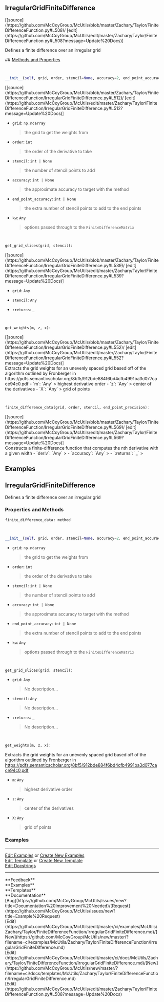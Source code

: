 ## <a id="McUtils.Zachary.Taylor.FiniteDifferenceFunction.IrregularGridFiniteDifference">IrregularGridFiniteDifference</a> 

<div class="docs-source-link" markdown="1">
[[source](https://github.com/McCoyGroup/McUtils/blob/master/Zachary/Taylor/FiniteDifferenceFunction.py#L508)/
[edit](https://github.com/McCoyGroup/McUtils/edit/master/Zachary/Taylor/FiniteDifferenceFunction.py#L508?message=Update%20Docs)]
</div>

Defines a finite difference over an irregular grid







<div class="collapsible-section">
 <div class="collapsible-section collapsible-section-header" markdown="1">
## <a class="collapse-link" data-toggle="collapse" href="#methods" markdown="1"> Methods and Properties</a> <a class="float-right" data-toggle="collapse" href="#methods"><i class="fa fa-chevron-down"></i></a>
 </div>
 <div class="collapsible-section collapsible-section-body collapse " id="methods" markdown="1">
 
<a id="McUtils.Zachary.Taylor.FiniteDifferenceFunction.IrregularGridFiniteDifference.__init__" class="docs-object-method">&nbsp;</a> 
```python
__init__(self, grid, order, stencil=None, accuracy=2, end_point_accuracy=2, **kw): 
```
<div class="docs-source-link" markdown="1">
[[source](https://github.com/McCoyGroup/McUtils/blob/master/Zachary/Taylor/FiniteDifferenceFunction/IrregularGridFiniteDifference.py#L512)/
[edit](https://github.com/McCoyGroup/McUtils/edit/master/Zachary/Taylor/FiniteDifferenceFunction/IrregularGridFiniteDifference.py#L512?message=Update%20Docs)]
</div>

  - `grid`: `np.ndarray`
    > the grid to get the weights from
  - `order`: `int`
    > the order of the derivative to take
  - `stencil`: `int | None`
    > the number of stencil points to add
  - `accuracy`: `int | None`
    > the approximate accuracy to target with the method
  - `end_point_accuracy`: `int | None`
    > the extra number of stencil points to add to the end points
  - `kw`: `Any`
    > options passed through to the `FiniteDifferenceMatrix`


<a id="McUtils.Zachary.Taylor.FiniteDifferenceFunction.IrregularGridFiniteDifference.get_grid_slices" class="docs-object-method">&nbsp;</a> 
```python
get_grid_slices(grid, stencil): 
```
<div class="docs-source-link" markdown="1">
[[source](https://github.com/McCoyGroup/McUtils/blob/master/Zachary/Taylor/FiniteDifferenceFunction/IrregularGridFiniteDifference.py#L539)/
[edit](https://github.com/McCoyGroup/McUtils/edit/master/Zachary/Taylor/FiniteDifferenceFunction/IrregularGridFiniteDifference.py#L539?message=Update%20Docs)]
</div>

  - `grid`: `Any`
    > 
  - `stencil`: `Any`
    > 
  - `:returns`: `_`
    >


<a id="McUtils.Zachary.Taylor.FiniteDifferenceFunction.IrregularGridFiniteDifference.get_weights" class="docs-object-method">&nbsp;</a> 
```python
get_weights(m, z, x): 
```
<div class="docs-source-link" markdown="1">
[[source](https://github.com/McCoyGroup/McUtils/blob/master/Zachary/Taylor/FiniteDifferenceFunction/IrregularGridFiniteDifference.py#L552)/
[edit](https://github.com/McCoyGroup/McUtils/edit/master/Zachary/Taylor/FiniteDifferenceFunction/IrregularGridFiniteDifference.py#L552?message=Update%20Docs)]
</div>
Extracts the grid weights for an unevenly spaced grid based off of the algorithm outlined by
Fronberger in https://pdfs.semanticscholar.org/8bf5/912bde884f6bd4cfb4991ba3d077cace94c0.pdf
  - `m`: `Any`
    > highest derivative order
  - `z`: `Any`
    > center of the derivatives
  - `X`: `Any`
    > grid of points


<a id="McUtils.Zachary.Taylor.FiniteDifferenceFunction.IrregularGridFiniteDifference.finite_difference_data" class="docs-object-method">&nbsp;</a> 
```python
finite_difference_data(grid, order, stencil, end_point_precision): 
```
<div class="docs-source-link" markdown="1">
[[source](https://github.com/McCoyGroup/McUtils/blob/master/Zachary/Taylor/FiniteDifferenceFunction/IrregularGridFiniteDifference.py#L569)/
[edit](https://github.com/McCoyGroup/McUtils/edit/master/Zachary/Taylor/FiniteDifferenceFunction/IrregularGridFiniteDifference.py#L569?message=Update%20Docs)]
</div>
Constructs a finite-difference function that computes the nth derivative with a given width
  - `deriv`: `Any`
    > 
  - `accuracy`: `Any`
    > 
  - `:returns`: `_`
    >
 </div>
</div>




## Examples
## <a id="McUtils.Zachary.Taylor.FiniteDifferenceFunction.IrregularGridFiniteDifference">IrregularGridFiniteDifference</a>
Defines a finite difference over an irregular grid

### Properties and Methods
```python
finite_difference_data: method
```
<a id="McUtils.Zachary.Taylor.FiniteDifferenceFunction.IrregularGridFiniteDifference.__init__" class="docs-object-method">&nbsp;</a>
```python
__init__(self, grid, order, stencil=None, accuracy=2, end_point_accuracy=2, **kw): 
```

- `grid`: `np.ndarray`
    >the grid to get the weights from
- `order`: `int`
    >the order of the derivative to take
- `stencil`: `int | None`
    >the number of stencil points to add
- `accuracy`: `int | None`
    >the approximate accuracy to target with the method
- `end_point_accuracy`: `int | None`
    >the extra number of stencil points to add to the end points
- `kw`: `Any`
    >options passed through to the `FiniteDifferenceMatrix`

<a id="McUtils.Zachary.Taylor.FiniteDifferenceFunction.IrregularGridFiniteDifference.get_grid_slices" class="docs-object-method">&nbsp;</a>
```python
get_grid_slices(grid, stencil): 
```

- `grid`: `Any`
    >No description...
- `stencil`: `Any`
    >No description...
- `:returns`: `_`
    >No description...

<a id="McUtils.Zachary.Taylor.FiniteDifferenceFunction.IrregularGridFiniteDifference.get_weights" class="docs-object-method">&nbsp;</a>
```python
get_weights(m, z, x): 
```
Extracts the grid weights for an unevenly spaced grid based off of the algorithm outlined by
        Fronberger in https://pdfs.semanticscholar.org/8bf5/912bde884f6bd4cfb4991ba3d077cace94c0.pdf
- `m`: `Any`
    >highest derivative order
- `z`: `Any`
    >center of the derivatives
- `X`: `Any`
    >grid of points

### Examples


___

[Edit Examples](https://github.com/McCoyGroup/References/edit/gh-pages/Documentation/examples/McUtils/Zachary/Taylor/FiniteDifferenceFunction/IrregularGridFiniteDifference.md) or 
[Create New Examples](https://github.com/McCoyGroup/References/new/gh-pages/?filename=Documentation/examples/McUtils/Zachary/Taylor/FiniteDifferenceFunction/IrregularGridFiniteDifference.md) <br/>
[Edit Template](https://github.com/McCoyGroup/References/edit/gh-pages/Documentation/templates/McUtils/Zachary/Taylor/FiniteDifferenceFunction/IrregularGridFiniteDifference.md) or 
[Create New Template](https://github.com/McCoyGroup/References/new/gh-pages/?filename=Documentation/templates/McUtils/Zachary/Taylor/FiniteDifferenceFunction/IrregularGridFiniteDifference.md) <br/>
[Edit Docstrings](https://github.com/McCoyGroup/McUtils/edit/master/Zachary/Taylor/FiniteDifferenceFunction.py?message=Update%20Docs)






---


<div markdown="1" class="text-secondary">
<div class="container">
  <div class="row">
   <div class="col" markdown="1">
**Feedback**   
</div>
   <div class="col" markdown="1">
**Examples**   
</div>
   <div class="col" markdown="1">
**Templates**   
</div>
   <div class="col" markdown="1">
**Documentation**   
</div>
   <div class="col" markdown="1">
   
</div>
   <div class="col" markdown="1">
   
</div>
   <div class="col" markdown="1">
   
</div>
</div>
  <div class="row">
   <div class="col" markdown="1">
[Bug](https://github.com/McCoyGroup/McUtils/issues/new?title=Documentation%20Improvement%20Needed)/[Request](https://github.com/McCoyGroup/McUtils/issues/new?title=Example%20Request)   
</div>
   <div class="col" markdown="1">
[Edit](https://github.com/McCoyGroup/McUtils/edit/master/ci/examples/McUtils/Zachary/Taylor/FiniteDifferenceFunction/IrregularGridFiniteDifference.md)/[New](https://github.com/McCoyGroup/McUtils/new/master/?filename=ci/examples/McUtils/Zachary/Taylor/FiniteDifferenceFunction/IrregularGridFiniteDifference.md)   
</div>
   <div class="col" markdown="1">
[Edit](https://github.com/McCoyGroup/McUtils/edit/master/ci/docs/McUtils/Zachary/Taylor/FiniteDifferenceFunction/IrregularGridFiniteDifference.md)/[New](https://github.com/McCoyGroup/McUtils/new/master/?filename=ci/docs/templates/McUtils/Zachary/Taylor/FiniteDifferenceFunction/IrregularGridFiniteDifference.md)   
</div>
   <div class="col" markdown="1">
[Edit](https://github.com/McCoyGroup/McUtils/edit/master/Zachary/Taylor/FiniteDifferenceFunction.py#L508?message=Update%20Docs)   
</div>
   <div class="col" markdown="1">
   
</div>
   <div class="col" markdown="1">
   
</div>
   <div class="col" markdown="1">
   
</div>
</div>
</div>
</div>